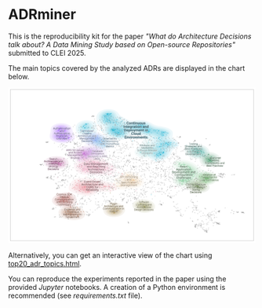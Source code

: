 # ADRminer

This is the reproducibility kit for the paper *"What do Architecture Decisions talk about? A Data Mining Study based on Open-source Repositories"* submitted to CLEI 2025.

The main topics covered by the analyzed ADRs are displayed in the chart below.

![image](https://github.com/tommantonela/ADRminer/blob/main/adr-topics.png)

Alternatively, you can get an interactive view of the chart using [top20_adr_topics.html](https://github.com/tommantonela/ADRminer/blob/main/top20_adr_topics.html).

You can reproduce the experiments reported in the paper using the provided *Jupyter* notebooks. A creation of a Python environment is recommended (see *requirements.txt* file).


